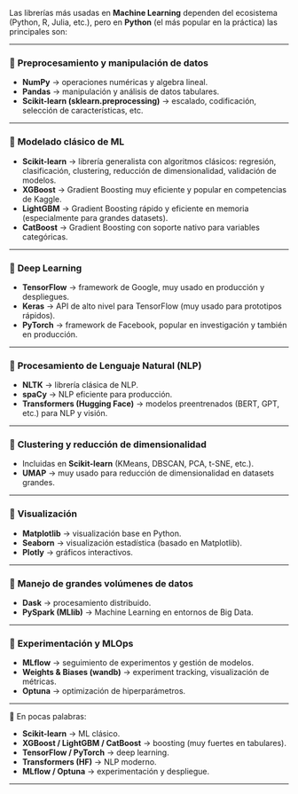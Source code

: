 Las librerías más usadas en **Machine Learning** dependen del ecosistema (Python, R, Julia, etc.), pero en **Python** (el más popular en la práctica) las principales son:

---

### 🔹 **Preprocesamiento y manipulación de datos**

* **NumPy** → operaciones numéricas y algebra lineal.
* **Pandas** → manipulación y análisis de datos tabulares.
* **Scikit-learn (sklearn.preprocessing)** → escalado, codificación, selección de características, etc.

---

### 🔹 **Modelado clásico de ML**

* **Scikit-learn** → librería generalista con algoritmos clásicos: regresión, clasificación, clustering, reducción de dimensionalidad, validación de modelos.
* **XGBoost** → Gradient Boosting muy eficiente y popular en competencias de Kaggle.
* **LightGBM** → Gradient Boosting rápido y eficiente en memoria (especialmente para grandes datasets).
* **CatBoost** → Gradient Boosting con soporte nativo para variables categóricas.

---

### 🔹 **Deep Learning**

* **TensorFlow** → framework de Google, muy usado en producción y despliegues.
* **Keras** → API de alto nivel para TensorFlow (muy usado para prototipos rápidos).
* **PyTorch** → framework de Facebook, popular en investigación y también en producción.

---

### 🔹 **Procesamiento de Lenguaje Natural (NLP)**

* **NLTK** → librería clásica de NLP.
* **spaCy** → NLP eficiente para producción.
* **Transformers (Hugging Face)** → modelos preentrenados (BERT, GPT, etc.) para NLP y visión.

---

### 🔹 **Clustering y reducción de dimensionalidad**

* Incluidas en **Scikit-learn** (KMeans, DBSCAN, PCA, t-SNE, etc.).
* **UMAP** → muy usado para reducción de dimensionalidad en datasets grandes.

---

### 🔹 **Visualización**

* **Matplotlib** → visualización base en Python.
* **Seaborn** → visualización estadística (basado en Matplotlib).
* **Plotly** → gráficos interactivos.

---

### 🔹 **Manejo de grandes volúmenes de datos**

* **Dask** → procesamiento distribuido.
* **PySpark (MLlib)** → Machine Learning en entornos de Big Data.

---

### 🔹 **Experimentación y MLOps**

* **MLflow** → seguimiento de experimentos y gestión de modelos.
* **Weights & Biases (wandb)** → experiment tracking, visualización de métricas.
* **Optuna** → optimización de hiperparámetros.

---

📌 En pocas palabras:

* **Scikit-learn** → ML clásico.
* **XGBoost / LightGBM / CatBoost** → boosting (muy fuertes en tabulares).
* **TensorFlow / PyTorch** → deep learning.
* **Transformers (HF)** → NLP moderno.
* **MLflow / Optuna** → experimentación y despliegue.

---
